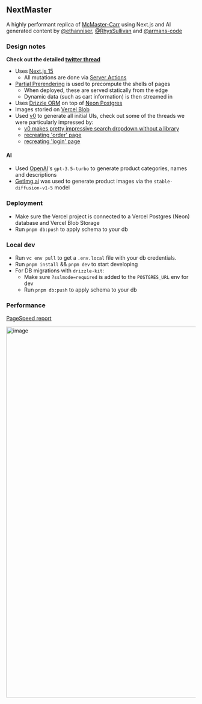 ## NextMaster

A highly performant replica of [McMaster-Carr](https://www.mcmaster.com/) using Next.js and AI generated content by [@ethanniser](https://x.com/ethanniser), [@RhysSullivan](https://x.com/RhysSullivan) and [@armans-code](https://x.com/ksw_arman)

### Design notes

**Check out the detailed [twitter thread](https://x.com/ethanniser/status/1848442738204643330)**

- Uses [Next.js 15](https://nextjs.org/)
  - All mutations are done via [Server Actions](https://nextjs.org/docs/app/building-your-application/data-fetching/server-actions-and-mutations)
- [Partial Prerendering](https://vercel.com/blog/partial-prerendering-with-next-js-creating-a-new-default-rendering-model) is used to precompute the shells of pages
  - When deployed, these are served statically from the edge
  - Dynamic data (such as cart information) is then streamed in
- Uses [Drizzle ORM](https://orm.drizzle.team/docs/overview) on top of [Neon Postgres](https://neon.tech)
- Images storied on [Vercel Blob](https://vercel.com/docs/storage/vercel-blob)
- Used [v0](https://v0.dev) to generate all initial UIs, check out some of the threads we were particularly impressed by:
  - [v0 makes pretty impressive search dropdown without a library](https://v0.dev/chat/lFfc68X3fir?b=b_1o4tkiC9EEm&p=0)
  - [recreating 'order' page](https://v0.dev/chat/RTBa8dXhx03?b=b_4RguNNUEhLh)
  - [recreating 'login' page](https://v0.dev/chat/tijwMFByNX9?b=b_XnRtduKn2oe)

#### AI

- Used [OpenAI](https://openai.com)'s `gpt-3.5-turbo` to generate product categories, names and descriptions
- [GetImg.ai](https://getimg.ai) was used to generate product images via the `stable-diffusion-v1-5` model

### Deployment

- Make sure the Vercel project is connected to a Vercel Postgres (Neon) database and Vercel Blob Storage
- Run `pnpm db:push` to apply schema to your db

### Local dev

- Run `vc env pull` to get a `.env.local` file with your db credentials.
- Run `pnpm install` && `pnpm dev` to start developing
- For DB migrations with `drizzle-kit`:
  - Make sure `?sslmode=required` is added to the `POSTGRES_URL` env for dev
  - Run `pnpm db:push` to apply schema to your db

### Performance

[PageSpeed report](https://pagespeed.web.dev/analysis/https-next-master-vercel-app/g1joy8i7u9?form_factor=mobile)

<img width="987" alt="image" src="https://github.com/user-attachments/assets/926be902-8bc9-4303-8a41-cb0d5c117403">
